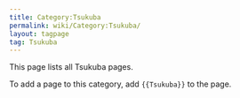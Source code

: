 ```yaml
---
title: Category:Tsukuba
permalink: wiki/Category:Tsukuba/
layout: tagpage
tag: Tsukuba
---
```


This page lists all Tsukuba pages.

To add a page to this category, add `{{Tsukuba}}` to the page.
